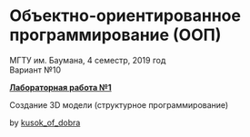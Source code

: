 # Объектно-ориентированное программирование (ООП)

МГТУ им. Баумана, 4 семестр, 2019 год  
Вариант №10

[**Лабораторная работа №1**](https://github.com/anastasialavrova/bmstu_OOP/tree/master/lab_01)

Создание 3D модели (структурное программирование)

by [kusok_of_dobra](https://github.com/kuso4egdobra)

